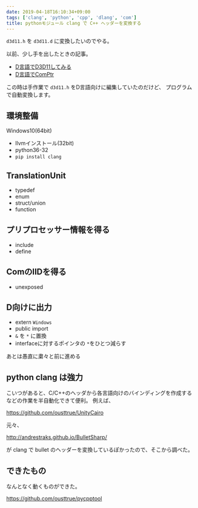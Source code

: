 ```yaml
---
date: 2019-04-18T16:10:34+09:00
tags: ['clang', 'python', 'cpp', 'dlang', 'com']
title: pythonモジュール clang で C++ ヘッダーを変換する
---
```


`d3d11.h` を `d3d11.d` に変換したいのでやる。

以前、少し手を出したときの記事。

* [D言語でD3D11してみる](https://qiita.com/ousttrue/items/a4291fc996a063841bd7)
* [D言語でComPtr](https://qiita.com/ousttrue/items/26b399a691b5610d2678)

この時は手作業で `d3d11.h` をD言語向けに編集していたのだけど、
プログラムで自動変換します。

## 環境整備
Windows10(64bit)

* llvmインストール(32bit)
* python36-32
* `pip install clang`

## TranslationUnit

* typedef
* enum
* struct/union
* function

## プリプロセッサー情報を得る

* include
* define

## ComのIIDを得る

* unexposed

## D向けに出力

* extern `Windows`
* public import
* `&` を `*` に置換
* interfaceに対するポインタの `*`をひとつ減らす

あとは愚直に粛々と前に進める

## python clang は強力

こいつがあると、C/C++のヘッダから各言語向けのバインディングを作成するなどの作業を半自動化できて便利。
例えば、

<https://github.com/ousttrue/UnityCairo>

元々、

<http://andrestraks.github.io/BulletSharp/>

が clang で bullet のヘッダーを変換しているぽかったので、そこから調べた。

## できたもの

なんとなく動くものができた。

<https://github.com/ousttrue/pycpptool>

